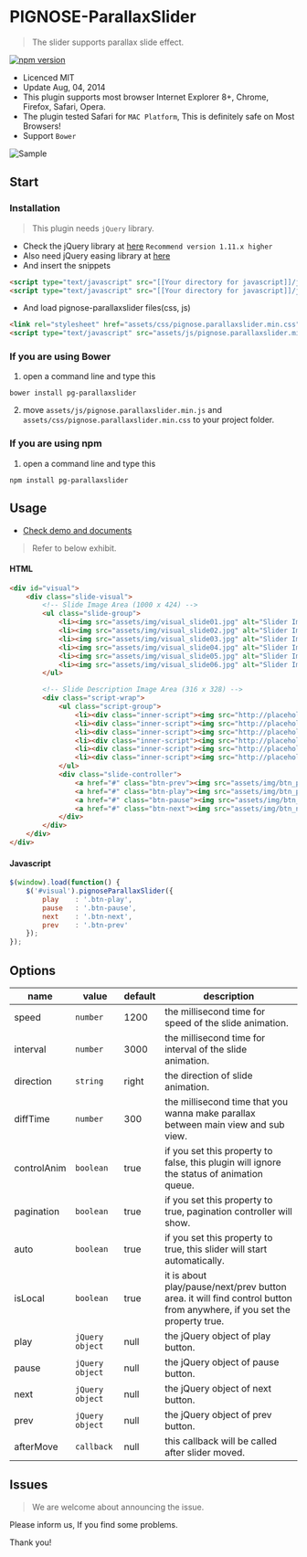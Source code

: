 PIGNOSE-ParallaxSlider
===================

> The slider supports parallax slide effect.

[![npm version](https://badge.fury.io/js/pg-parallaxslider.svg)](https://badge.fury.io/js/pg-parallaxslider)

- Licenced MIT
- Update Aug, 04, 2014
- This plugin supports most browser Internet Explorer 8+, Chrome, Firefox, Safari, Opera.
- The plugin tested Safari for `MAC Platform`, This is definitely safe on Most Browsers!
- Support `Bower`

![Sample](http://www.nhpcw.com/upload/2015-10-10%2B%25EC%2598%25A4%25EC%25A0%2584%2B1-03-59_101015010418.jpg)

## Start

### Installation

> This plugin needs `jQuery` library.

- Check the jQuery library at [here](http://jquery.com/download/) `Recommend version 1.11.x higher`
- Also need jQuery easing library at [here](http://gsgd.co.uk/sandbox/jquery/easing/)
- And insert the snippets

 ```html
<script type="text/javascript" src="[[Your directory for javascript]]/jquery.latest.min.js"></script>
<script type="text/javascript" src="[[Your directory for javascript]]/jquery.easing.js"></script>
```

- And load pignose-parallaxslider files(css, js)

 ```html
 <link rel="stylesheet" href="assets/css/pignose.parallaxslider.min.css" />
 <script type="text/javascript" src="assets/js/pignose.parallaxslider.min.js"></script>
```

### If you are using Bower

1. open a command line and type this

 ```shell
bower install pg-parallaxslider
 ```
 
2. move `assets/js/pignose.parallaxslider.min.js` and `assets/css/pignose.parallaxslider.min.css` to your project folder.

### If you are using npm

1. open a command line and type this

 ```shell
npm install pg-parallaxslider
 ```

## Usage

- [Check demo and documents](http://www.pigno.se/barn/PIGNOSE-ParallaxSlider/)

> Refer to below exhibit.

#### HTML

```html
<div id="visual">
	<div class="slide-visual">
		<!-- Slide Image Area (1000 x 424) -->
		<ul class="slide-group">
			<li><img src="assets/img/visual_slide01.jpg" alt="Slider Image" /></li>
			<li><img src="assets/img/visual_slide02.jpg" alt="Slider Image" /></li>
			<li><img src="assets/img/visual_slide03.jpg" alt="Slider Image" /></li>
			<li><img src="assets/img/visual_slide04.jpg" alt="Slider Image" /></li>
			<li><img src="assets/img/visual_slide05.jpg" alt="Slider Image" /></li>
			<li><img src="assets/img/visual_slide06.jpg" alt="Slider Image" /></li>
		</ul>

		<!-- Slide Description Image Area (316 x 328) -->
		<div class="script-wrap">
			<ul class="script-group">
				<li><div class="inner-script"><img src="http://placehold.it/276x288/f8f8f8/b71200" alt="Thumbnail Slider Image" /></div></li>
				<li><div class="inner-script"><img src="http://placehold.it/276x288/f8f8f8/b71200" alt="Thumbnail Slider Image" /></div></li>
				<li><div class="inner-script"><img src="http://placehold.it/276x288/f8f8f8/b71200" alt="Thumbnail Slider Image" /></div></li>
				<li><div class="inner-script"><img src="http://placehold.it/276x288/f8f8f8/b71200" alt="Thumbnail Slider Image" /></div></li>
				<li><div class="inner-script"><img src="http://placehold.it/276x288/f8f8f8/b71200" alt="Thumbnail Slider Image" /></div></li>
				<li><div class="inner-script"><img src="http://placehold.it/276x288/f8f8f8/b71200" alt="Thumbnail Slider Image" /></div></li>
			</ul>
			<div class="slide-controller">
				<a href="#" class="btn-prev"><img src="assets/img/btn_prev.png" alt="Prev Slide" /></a>
				<a href="#" class="btn-play"><img src="assets/img/btn_play.png" alt="Start Slide" /></a>
				<a href="#" class="btn-pause"><img src="assets/img/btn_pause.png" alt="Pause Slide" /></a>
				<a href="#" class="btn-next"><img src="assets/img/btn_next.png" alt="Next Slide" /></a>
			</div>
		</div>
	</div>
</div>
```

#### Javascript

```javascript
$(window).load(function() {
	$('#visual').pignoseParallaxSlider({
		play    : '.btn-play',
		pause   : '.btn-pause',
		next    : '.btn-next',
		prev    : '.btn-prev'
	});
});
```

## Options

| name | value | default | description |
|------|-------|---------|-------------|
| speed | `number` | 1200 | the millisecond time for speed of the slide animation. |
| interval | `number` | 3000 | the millisecond time for interval of the slide animation. |
| direction | `string` | right | the direction of slide animation. |
| diffTime | `number` | 300 | the millisecond time that you wanna make parallax between main view and sub view. |
| controlAnim | `boolean` | true | if you set this property to false, this plugin will ignore the status of animation queue. |
| pagination | `boolean` | true | if you set this property to true, pagination controller will show. |
| auto | `boolean` | true | if you set this property to true, this slider will start automatically. |
| isLocal | `boolean` | true | it is about play/pause/next/prev button area. it will find control button from anywhere, if you set the property true. |
| play | `jQuery object` | null | the jQuery object of play button. |
| pause | `jQuery object` | null | the jQuery object of pause button. |
| next | `jQuery object` | null | the jQuery object of next button. |
| prev | `jQuery object` | null | the jQuery object of prev button. |
| afterMove | `callback` | null | this callback will be called after slider moved. |

## Issues

> We are welcome about announcing the issue.

Please inform us, If you find some problems.

Thank you!
